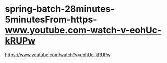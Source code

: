 # spring-batch-28minutes-5minutesFrom-https-www.youtube.com-watch-v-eohUc-kRUPw
https://www.youtube.com/watch?v=eohUc-kRUPw
